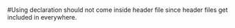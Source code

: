 # 
#Using declaration should not come inside header file since header files get included in everywhere.
